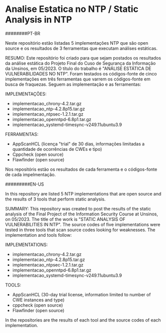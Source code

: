 # Analise Estatica no NTP / Static Analysis in NTP 
########PT-BR

Neste repositório estão listadas 5 implementações NTP que são open source e os resultados de 3 ferramentas que executam análises estáticas.

RESUMO:
Este repositório foi criado para que sejam postados os resultados da análise estática do Projeto Final do Cuso de Segurança da Informação da Unsinos,
em 05/2023. O título do trabalho é "ANÁLISE ESTÁTICA DE VULNERABILIDADES NO NTP". Foram testados os códigos-fonte de cinco implementações em três ferramentas que varrem 
os códigos-fonte em busca de fraquezas. Seguem as implementação e as ferramentas:

IMPLEMENTAÇÕES:
- implementacao_chrony-4.2.tar.gz
- implementacao_ntp-4.2.8p15.tar.gz
- implementacao_ntpsec-1.2.1.tar.gz
- implementacao_openntpd-6.8p1.tar.gz
- implementacao_systemd-timesync-v249.11ubuntu3.9

FERRAMENTAS:
- AppScanHCL (licença "trial" de 30 dias, informações limitadas a quantidade de ocorrências de CWEs e tipo) 
- Cppcheck (open source)
- Flawfinder (open source)

Nos repositóris estão os resultados de cada ferramenta e o códigos-fonte de cada impelmentação.

#########EN-US

In this repository are listed 5 NTP implementations that are open source and the results of 3 tools that perform static analysis.

SUMMARY:
This repository was created to post the results of the static analysis of the Final Project of the Information Security Course at Unsinos,
on 05/2023. The title of the work is "STATIC ANALYSIS OF VULNERABILITIES IN NTP". The source codes of five implementations were tested in three tools that scan
source codes looking for weaknesses. The implementation and tools follow:

IMPLEMENTATIONS:
- implementacao_chrony-4.2.tar.gz
- implementacao_ntp-4.2.8p15.tar.gz
- implementacao_ntpsec-1.2.1.tar.gz
- implementacao_openntpd-6.8p1.tar.gz
- implementacao_systemd-timesync-v249.11ubuntu3.9

TOOLS:
- AppScanHCL (30-day trial license, information limited to number of CWE instances and type)
- cppcheck (open source)
- Flawfinder (open source)

In the repositories are the results of each tool and the source codes of each implementation.
